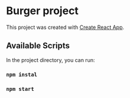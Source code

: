 # Burger project

This project was created with [Create React App](https://github.com/facebook/create-react-app).


## Available Scripts

In the project directory, you can run:

### `npm instal`

### `npm start`
